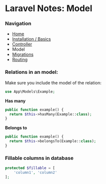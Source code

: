 # Laravel Notes: Model

### Navigation
- [Home](https://github.com/Sjoerd-69/laravel-cheatsheet/blob/main/README.md)
- [Installation / Basics](https://github.com/Sjoerd-69/laravel-cheatsheet/blob/main/INSTALLATION.md)
- [Controller](https://github.com/Sjoerd-69/laravel-cheatsheet/blob/main/CONTROLLER.md)
- Model
- [Migrations](https://github.com/Sjoerd-69/laravel-cheatsheet/blob/main/MIGRATIONS.md)
- [Routing](https://github.com/Sjoerd-69/laravel-cheatsheet/blob/main/ROUTING.md)

### Relations in an model:
Make sure you include the model of the relation:
```php
use App\Models\Example;
```

**Has many**
```php
public function example() {
  return $this->hasMany(Example::class);
}
```
**Belongs to**
```php
public function example() {
  return $this->belongsTo(Example::class);
}
```

### Fillable columns in database
```php
protected $fillable = [
    'column1', 'column2'
];
```

